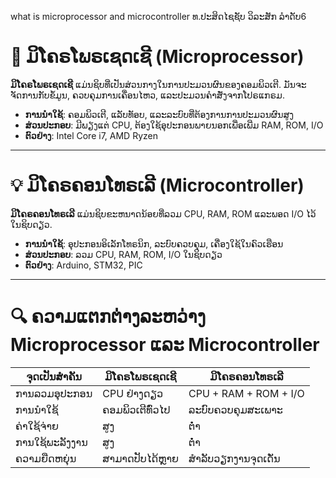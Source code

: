 what is microprocessor and microcontroller
ທ.ປະສິດໄຊຊັບ ວິລະສັກ ລຳດັບ6
# 🧠 ມິໂຄຣໂພຣເຊດເຊີ (Microprocessor)

**ມິໂຄຣໂພຣເຊດເຊີ** ແມ່ນຊິບທີ່ເປັນສ່ວນກາງໃນການປະມວນຜົນຂອງຄອມພິວເຕີ. ມັນຈະຈັດການກັບຂໍ້ມູນ, ຄວບຄຸມການເຄື່ອນໄຫວ, ແລະປະມວນຄໍາສັ່ງຈາກໂປຣແກຣມ.

- **ການນໍາໃຊ້**: ຄອມພິວເຕີ, ແລັບທັອບ, ແລະລະບົບທີ່ຕ້ອງການການປະມວນຜົນສູງ
- **ສ່ວນປະກອບ**: ມີພຽງແຕ່ CPU, ຕ້ອງໃຊ້ອຸປະກອນພາຍນອກເພື່ອເພີ່ມ RAM, ROM, I/O
- **ຕົວຢ່າງ**: Intel Core i7, AMD Ryzen

---

# 💡 ມິໂຄຣຄອນໂທຣເລີ (Microcontroller)

**ມິໂຄຣຄອນໂທຣເລີ** ແມ່ນຊິບຂະຫນາດນ້ອຍທີ່ລວມ CPU, RAM, ROM ແລະພອດ I/O ໄວ້ໃນຊິບດຽວ.

- **ການນໍາໃຊ້**: ອຸປະກອນອິເລັກໂທຣນິກ, ລະບົບຄວບຄຸມ, ເຄື່ອງໃຊ້ໃນຄົວເຮືອນ
- **ສ່ວນປະກອບ**: ລວມ CPU, RAM, ROM, I/O ໃນຊິບດຽວ
- **ຕົວຢ່າງ**: Arduino, STM32, PIC

---

# 🔍 ຄວາມແຕກຕ່າງລະຫວ່າງ Microprocessor ແລະ Microcontroller

| ຈຸດເປັນສໍາຄັນ  | ມິໂຄຣໂພຣເຊດເຊີ  | ມິໂຄຣຄອນໂທຣເລີ        |
| -------------- | --------------- | --------------------- |
| ການລວມອຸປະກອນ  | CPU ຢ່າງດຽວ     | CPU + RAM + ROM + I/O |
| ການນໍາໃຊ້      | ຄອມພິວເຕີທົ່ວໄປ | ລະບົບຄວບຄຸມສະເພາະ     |
| ຄ່າໃຊ້ຈ່າຍ     | ສູງ             | ຕໍ່ໍ່າ                |
| ການໃຊ້ພະລັງງານ | ສູງ             | ຕໍ່ໍ່າ                |
| ຄວາມຍືດຫຍຸ່ນ   | ສາມາດປັບໄດ້ຫຼາຍ | ສໍາລັບວຽກງານຈຸດເດັ່ນ  |